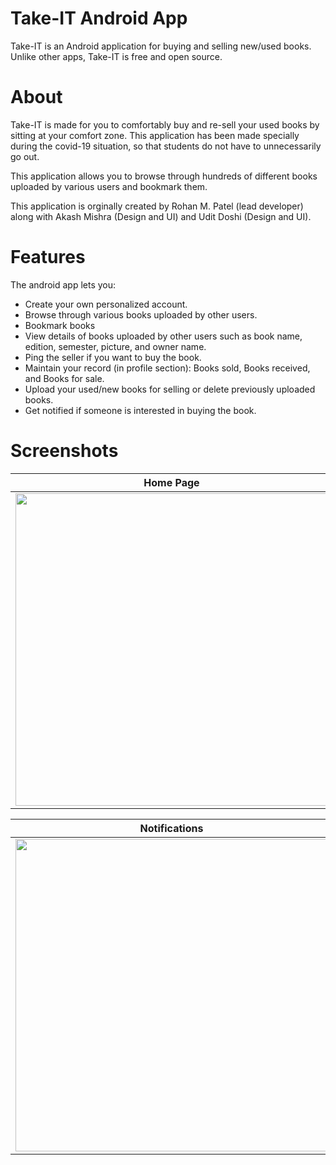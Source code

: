 # Take-IT Android App
Take-IT is an Android application for buying and selling new/used books. Unlike other apps, Take-IT is free and open source. 

# About
Take-IT is made for you to comfortably buy and re-sell your used books by sitting at your comfort zone. This application has been made specially during the covid-19 situation, so that students do not have to unnecessarily go out. 

This application allows you to browse through hundreds of different books uploaded by various users and bookmark them. 

This application is orginally created by Rohan M. Patel (lead developer) along with Akash Mishra (Design and UI)  and Udit Doshi (Design and UI). 

# Features
The android app lets you:
- Create your own personalized account.
- Browse through various books uploaded by other users.
- Bookmark books
- View details of books uploaded by other users such as book name, edition, semester, picture, and owner name.  
- Ping the seller if you want to buy the book.
- Maintain your record (in profile section): Books sold, Books received, and Books for sale.
- Upload your used/new books for selling or delete previously uploaded books.
- Get notified if someone is interested in buying the book.

# Screenshots
| Home Page      | Upload Page      | My Profile     |
|------------|-------------|------------|
| <img src="https://user-images.githubusercontent.com/34983017/95362992-7f8a3480-08ec-11eb-8185-34464cd4ed37.jpeg"  height="500"> | <img src="https://user-images.githubusercontent.com/34983017/95363585-4a321680-08ed-11eb-8b67-1b6bcf9cc9b7.jpeg"  height="500"> | <img src="https://user-images.githubusercontent.com/34983017/95365335-a007be00-08ef-11eb-95d9-eb77338f0466.jpeg"  height="500"> |

| Notifications      | Settings      |
|------------|------------|
| <img src="https://user-images.githubusercontent.com/34983017/95365183-72227980-08ef-11eb-8069-a2ffa3a779e6.jpeg"  height="500"> | <img src="https://user-images.githubusercontent.com/34983017/95365524-e3fac300-08ef-11eb-8d68-6eab86375237.jpeg"  height="500"> |
